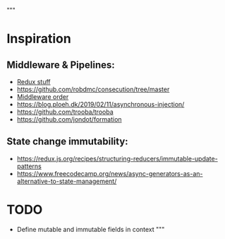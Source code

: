 """
# Inspiration

## Middleware & Pipelines:

- [Redux stuff](https://blog.krawaller.se/posts/exploring-redux-middleware/)
- https://github.com/robdmc/consecution/tree/master
- [Middleware order](https://docs.microsoft.com/en-us/aspnet/core/fundamentals/middleware/?view=aspnetcore-5.0#middleware-order)
- https://blog.ploeh.dk/2019/02/11/asynchronous-injection/
- https://github.com/trooba/trooba
- https://github.com/jondot/formation

## State change immutability:

- https://redux.js.org/recipes/structuring-reducers/immutable-update-patterns
- https://www.freecodecamp.org/news/async-generators-as-an-alternative-to-state-management/

# TODO

- Define mutable and immutable fields in context
"""
